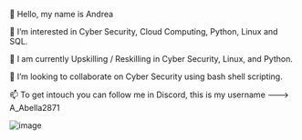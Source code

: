👋  Hello, my name is Andrea 

👀  I’m interested in Cyber Security, Cloud Computing, Python, Linux and SQL. 

🌱  I am currently Upskilling / Reskilling in Cyber Security, Linux, and Python. 

💞️  I’m looking to collaborate on Cyber Security using bash shell scripting.

📫  To get intouch you can follow me in Discord, this is my username --->   A_Abella2871 


![image](https://github.com/AAbella7529/AAbella7529/assets/158771536/91ac212b-1692-4b90-b1d4-7deda2eafee1)



<!---
AAbella7529/AAbella7529 is a ✨ special ✨ repository because its `README.md` (this file) appears on your GitHub profile.
You can click the Preview link to take a look at your changes.
--->

